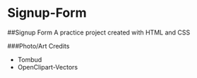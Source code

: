 # Signup-Form

##Signup Form
A practice project created with HTML and CSS

###Photo/Art Credits

- Tombud
- OpenClipart-Vectors

